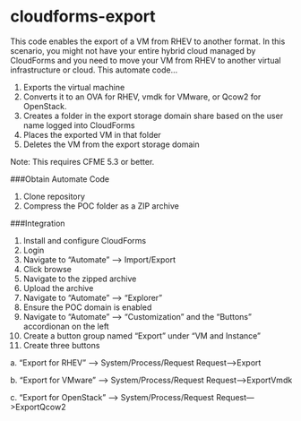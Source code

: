 # cloudforms-export
This code enables the export of a VM from RHEV to another format.  In this scenario, you might not have your entire hybrid cloud managed by CloudForms and you need to move your VM from RHEV to another virtual infrastructure or cloud.  This automate code…

1. Exports the virtual machine
2. Converts it to an OVA for RHEV, vmdk for VMware, or Qcow2 for OpenStack.
3. Creates a folder in the export storage domain share based on the user name logged into CloudForms
4. Places the exported VM in that folder
5. Deletes the VM from the export storage domain

Note: This requires CFME 5.3 or better.

###Obtain Automate Code
1. Clone repository
2. Compress the POC folder as a ZIP archive

###Integration
1. Install and configure CloudForms
2. Login
3. Navigate to “Automate” —> Import/Export
4. Click browse
5. Navigate to the zipped archive
6. Upload the archive
7. Navigate to “Automate” —> “Explorer”
8. Ensure the POC domain is enabled
9. Navigate to “Automate” —> “Customization” and the “Buttons” accordionan on the left
10. Create a button group named “Export” under “VM and Instance”
11. Create three buttons
 
 a. “Export for RHEV”  —> System/Process/Request Request—>Export
 
 b. “Export for VMware” —> System/Process/Request Request—>ExportVmdk
 
 c. “Export for OpenStack” —> System/Process/Request Request—>ExportQcow2
